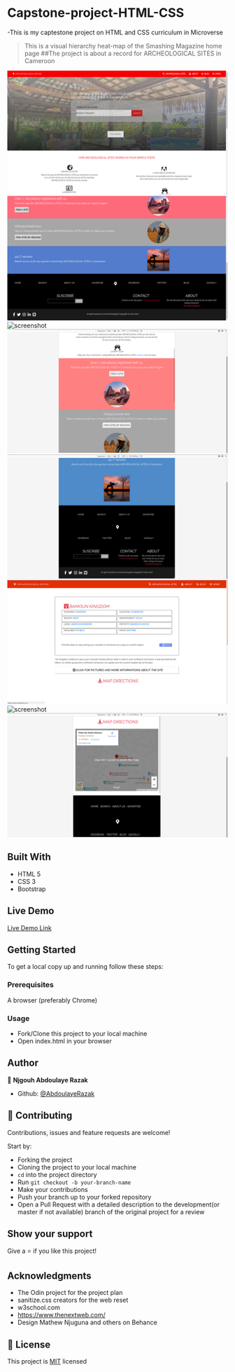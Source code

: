 # Capstone-project-HTML-CSS
-This is my captestone project on HTML and CSS curriculum in Microverse

> This is a visual hierarchy heat-map of the Smashing Magazine home page
##The project is about a record for ARCHEOLOGICAL SITES in Cameroon

![screenshot](./images/1.jpg)
![screenshot](./images/2.jpg)
![screenshot](./images/3.jpg)
![screenshot](./images/4.jpg)
![screenshot](./images/5.jpg)
![screenshot](./images/6.jpg)
![screenshot](./images/7.jpg)
![screenshot](./images/8.jpg)
## Built With

- HTML 5
- CSS 3
- Bootstrap

## Live Demo

[Live Demo Link](https://abdoulaye-thespy.github.io/Capstone-project-HTML-CSS/)

## Getting Started

To get a local copy up and running follow these steps:

### Prerequisites

A browser (preferably Chrome)

### Usage

- Fork/Clone this project to your local machine
- Open index.html in your browser

## Author

👤 **Njgouh Abdoulaye Razak**

- Github: [@AbdoulayeRazak](https://github.com/Abdoulaye-Thepsy)

## 🤝 Contributing

Contributions, issues and feature requests are welcome!

Start by:

- Forking the project
- Cloning the project to your local machine
- `cd` into the project directory
- Run `git checkout -b your-branch-name`
- Make your contributions
- Push your branch up to your forked repository
- Open a Pull Request with a detailed description to the development(or master if not available) branch of the original project for a review

## Show your support

Give a ⭐️ if you like this project!

## Acknowledgments

- The Odin project for the project plan
- sanitize.css creators for the web reset
- w3school.com
- https://www.thenextweb.com/
- Design Mathew Njuguna and others on Behance

## 📝 License

This project is [MIT](LICENSE.md) licensed
